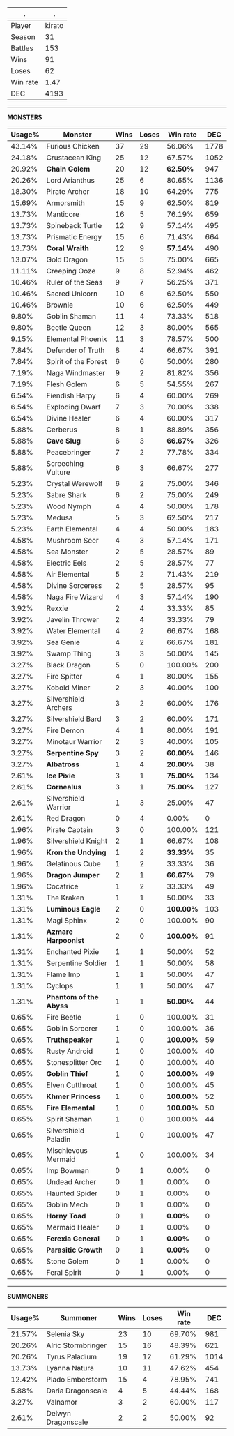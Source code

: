 .|.
|-|-
Player|kirato
Season|31
Battles|153
Wins|91
Loses|62
Win rate|1.47
DEC|4193

---
**MONSTERS**

Usage%|Monster|Wins|Loses|Win rate|DEC|
-|-|-|-|-|-|
43.14%|Furious Chicken|37|29|56.06%|1778|
24.18%|Crustacean King|25|12|67.57%|1052|
20.92%|**Chain Golem**|20|12|**62.50%**|947|
20.26%|Lord Arianthus|25|6|80.65%|1136|
18.30%|Pirate Archer|18|10|64.29%|775|
15.69%|Armorsmith|15|9|62.50%|819|
13.73%|Manticore|16|5|76.19%|659|
13.73%|Spineback Turtle|12|9|57.14%|495|
13.73%|Prismatic Energy|15|6|71.43%|664|
13.73%|**Coral Wraith**|12|9|**57.14%**|490|
13.07%|Gold Dragon|15|5|75.00%|665|
11.11%|Creeping Ooze|9|8|52.94%|462|
10.46%|Ruler of the Seas|9|7|56.25%|371|
10.46%|Sacred Unicorn|10|6|62.50%|550|
10.46%|Brownie|10|6|62.50%|449|
9.80%|Goblin Shaman|11|4|73.33%|518|
9.80%|Beetle Queen|12|3|80.00%|565|
9.15%|Elemental Phoenix|11|3|78.57%|500|
7.84%|Defender of Truth|8|4|66.67%|391|
7.84%|Spirit of the Forest|6|6|50.00%|280|
7.19%|Naga Windmaster|9|2|81.82%|356|
7.19%|Flesh Golem|6|5|54.55%|267|
6.54%|Fiendish Harpy|6|4|60.00%|269|
6.54%|Exploding Dwarf|7|3|70.00%|338|
6.54%|Divine Healer|6|4|60.00%|317|
5.88%|Cerberus|8|1|88.89%|356|
5.88%|**Cave Slug**|6|3|**66.67%**|326|
5.88%|Peacebringer|7|2|77.78%|334|
5.88%|Screeching Vulture|6|3|66.67%|277|
5.23%|Crystal Werewolf|6|2|75.00%|346|
5.23%|Sabre Shark|6|2|75.00%|249|
5.23%|Wood Nymph|4|4|50.00%|178|
5.23%|Medusa|5|3|62.50%|217|
5.23%|Earth Elemental|4|4|50.00%|183|
4.58%|Mushroom Seer|4|3|57.14%|171|
4.58%|Sea Monster|2|5|28.57%|89|
4.58%|Electric Eels|2|5|28.57%|77|
4.58%|Air Elemental|5|2|71.43%|219|
4.58%|Divine Sorceress|2|5|28.57%|95|
4.58%|Naga Fire Wizard|4|3|57.14%|190|
3.92%|Rexxie|2|4|33.33%|85|
3.92%|Javelin Thrower|2|4|33.33%|79|
3.92%|Water Elemental|4|2|66.67%|168|
3.92%|Sea Genie|4|2|66.67%|181|
3.92%|Swamp Thing|3|3|50.00%|145|
3.27%|Black Dragon|5|0|100.00%|200|
3.27%|Fire Spitter|4|1|80.00%|155|
3.27%|Kobold Miner|2|3|40.00%|100|
3.27%|Silvershield Archers|3|2|60.00%|176|
3.27%|Silvershield Bard|3|2|60.00%|171|
3.27%|Fire Demon|4|1|80.00%|191|
3.27%|Minotaur Warrior|2|3|40.00%|105|
3.27%|**Serpentine Spy**|3|2|**60.00%**|146|
3.27%|**Albatross**|1|4|**20.00%**|38|
2.61%|**Ice Pixie**|3|1|**75.00%**|134|
2.61%|**Cornealus**|3|1|**75.00%**|127|
2.61%|Silvershield Warrior|1|3|25.00%|47|
2.61%|Red Dragon|0|4|0.00%|0|
1.96%|Pirate Captain|3|0|100.00%|121|
1.96%|Silvershield Knight|2|1|66.67%|108|
1.96%|**Kron the Undying**|1|2|**33.33%**|35|
1.96%|Gelatinous Cube|1|2|33.33%|36|
1.96%|**Dragon Jumper**|2|1|**66.67%**|79|
1.96%|Cocatrice|1|2|33.33%|49|
1.31%|The Kraken|1|1|50.00%|33|
1.31%|**Luminous Eagle**|2|0|**100.00%**|103|
1.31%|Magi Sphinx|2|0|100.00%|90|
1.31%|**Azmare Harpoonist**|2|0|**100.00%**|91|
1.31%|Enchanted Pixie|1|1|50.00%|52|
1.31%|Serpentine Soldier|1|1|50.00%|58|
1.31%|Flame Imp|1|1|50.00%|47|
1.31%|Cyclops|1|1|50.00%|47|
1.31%|**Phantom of the Abyss**|1|1|**50.00%**|44|
0.65%|Fire Beetle|1|0|100.00%|31|
0.65%|Goblin Sorcerer|1|0|100.00%|36|
0.65%|**Truthspeaker**|1|0|**100.00%**|59|
0.65%|Rusty Android|1|0|100.00%|40|
0.65%|Stonesplitter Orc|1|0|100.00%|40|
0.65%|**Goblin Thief**|1|0|**100.00%**|49|
0.65%|Elven Cutthroat|1|0|100.00%|45|
0.65%|**Khmer Princess**|1|0|**100.00%**|52|
0.65%|**Fire Elemental**|1|0|**100.00%**|50|
0.65%|Spirit Shaman|1|0|100.00%|44|
0.65%|Silvershield Paladin|1|0|100.00%|47|
0.65%|Mischievous Mermaid|1|0|100.00%|34|
0.65%|Imp Bowman|0|1|0.00%|0|
0.65%|Undead Archer|0|1|0.00%|0|
0.65%|Haunted Spider|0|1|0.00%|0|
0.65%|Goblin Mech|0|1|0.00%|0|
0.65%|**Horny Toad**|0|1|**0.00%**|0|
0.65%|Mermaid Healer|0|1|0.00%|0|
0.65%|**Ferexia General**|0|1|**0.00%**|0|
0.65%|**Parasitic Growth**|0|1|**0.00%**|0|
0.65%|Stone Golem|0|1|0.00%|0|
0.65%|Feral Spirit|0|1|0.00%|0|

---
**SUMMONERS**

Usage%|Summoner|Wins|Loses|Win rate|DEC|
-|-|-|-|-|-|
21.57%|Selenia Sky|23|10|69.70%|981|
20.26%|Alric Stormbringer|15|16|48.39%|621|
20.26%|Tyrus Paladium|19|12|61.29%|1014|
13.73%|Lyanna Natura|10|11|47.62%|454|
12.42%|Plado Emberstorm|15|4|78.95%|741|
5.88%|Daria Dragonscale|4|5|44.44%|168|
3.27%|Valnamor|3|2|60.00%|117|
2.61%|Delwyn Dragonscale|2|2|50.00%|92|
